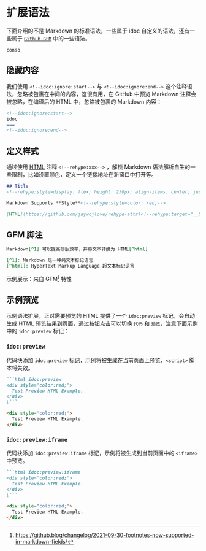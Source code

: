 扩展语法
===

下面介绍的不是 Markdown 的标准语法，一些属于 idoc 自定义的语法，还有一些属于 [`Github GFM`](https://github.github.com/gfm/) 中的一些语法。

```
conso
```

## 隐藏内容

我们使用 `<!--idoc:ignore:start-->`<!--rehype:style=background: #7ee787; color: #333;--> 与 `<!--idoc:ignore:end-->`<!--rehype:style=background: #7ee787; color: #333;--> 这个注释语法，忽略被包裹在中间的内容，这很有用，在 GitHub 中预览 Markdown 注释会被忽略，在编译后的 HTML 中，忽略被包裹的 Markdown 内容：

```markdown
<!--idoc:ignore:start-->
idoc
===
<!--idoc:ignore:end-->
```

## 定义样式

通过使用 [HTML](https://github.com/jaywcjlove/rehype-attr)<!--rehype:target="__blank"--> 注释 `<!--rehype:xxx-->`<!--rehype:style=color: #070707; background: #ffef66cc;--> ，解锁 Markdown 语法解析自生的一些限制，比如设置颜色，定义一个链接地址在新窗口中打开等。

```markdown
## Title
<!--rehype:style=display: flex; height: 230px; align-items: center; justify-content: center; font-size: 38px;-->

Markdown Supports **Style**<!--rehype:style=color: red;-->

[HTML](https://github.com/jaywcjlove/rehype-attr)<!--rehype:target="__blank"-->
```

## GFM 脚注

```markdown
Markdown[^1] 可以提高排版效率，并将文本转换为 HTML[^html]

[^1]: Markdown 是一种纯文本标记语言
[^html]: HyperText Markup Language 超文本标记语言
```

示例展示：来自 GFM[^1] 特性

## 示例预览

示例语法扩展，正对需要预览的 HTML 提供了一个 `idoc:preview` 标记，会自动生成 HTML 预览结果到页面，通过按钮点击可以切换 `代码` 和 `预览`，注意下面示例中的 `idoc:preview` 标记：


### `idoc:preview`

代码块添加 `idoc:preview` 标记，示例将被生成在当前页面上预览，`<script>` 脚本将失效。

```markdown
```html idoc:preview
<div style="color:red;">
  Test Preview HTML Example.
</div>
\```
```

```html idoc:preview
<div style="color:red;">
  Test Preview HTML Example.
</div>
```

### `idoc:preview:iframe`

代码块添加 `idoc:preview:iframe` 标记，示例将被生成到当前页面中的 `<iframe>` 中预览。

```markdown
```html idoc:preview:iframe
<div style="color:red;">
  Test Preview HTML Example.
</div>
\```
```

```html idoc:preview:iframe
<div style="color:red;">
  Test Preview HTML Example.
</div>
```


[^1]: https://github.blog/changelog/2021-09-30-footnotes-now-supported-in-markdown-fields/
